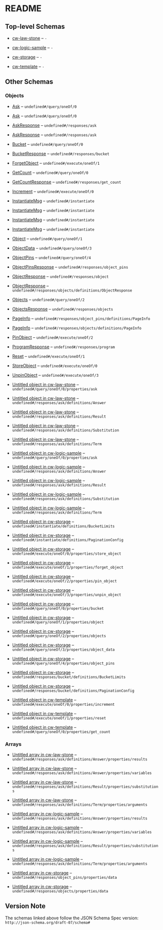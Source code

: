 # README

## Top-level Schemas

*   [cw-law-stone](./cw-law-stone.md "CW Law StoneOverviewThe cw-law-stone smart contract aims to provide GaaS (i") – `-`

*   [cw-logic-sample](./cw-logic-sample.md "CW Logic SampleSample contract to query the OKP4 logic module") – `-`

*   [cw-storage](./cw-storage.md "CW StorageOverviewThe cw-storage smart contract enables the storage of arbitrary objects in any Cosmos blockchains using the CosmWasm framework") – `-`

*   [cw-template](./cw-template.md "CW TemplateBase smart contract to start coding into the blockchain 🚀") – `-`

## Other Schemas

### Objects

*   [Ask](./cw-law-stone-querymsg-oneof-ask.md "If not broken, ask the logic module the provided query with the law program loaded") – `undefined#/query/oneOf/0`

*   [Ask](./cw-logic-sample-querymsg-oneof-ask.md "Ask returns the evaluation of the query using the program context through the logic module") – `undefined#/query/oneOf/0`

*   [AskResponse](./cw-law-stone-responses-askresponse.md) – `undefined#/responses/ask`

*   [AskResponse](./cw-logic-sample-responses-askresponse.md) – `undefined#/responses/ask`

*   [Bucket](./cw-storage-querymsg-oneof-bucket.md "Bucket returns the bucket information") – `undefined#/query/oneOf/0`

*   [BucketResponse](./cw-storage-responses-bucketresponse.md "BucketResponse is the response of the Bucket query") – `undefined#/responses/bucket`

*   [ForgetObject](./cw-storage-executemsg-oneof-forgetobject.md "ForgetObject first unpin the object from the bucket for the considered sender, then remove it from the storage if it is not pinned anymore") – `undefined#/execute/oneOf/1`

*   [GetCount](./cw-template-querymsg-oneof-getcount.md "GetCount returns the current count as a json-encoded number") – `undefined#/query/oneOf/0`

*   [GetCountResponse](./cw-template-responses-getcountresponse.md "We define a custom struct for each query response") – `undefined#/responses/get_count`

*   [Increment](./cw-template-executemsg-oneof-increment.md "Execute an increment message") – `undefined#/execute/oneOf/0`

*   [InstantiateMsg](./cw-law-stone-instantiatemsg.md "Instantiate message") – `undefined#/instantiate`

*   [InstantiateMsg](./cw-logic-sample-instantiatemsg.md "Instantiate messages") – `undefined#/instantiate`

*   [InstantiateMsg](./cw-storage-instantiatemsg.md "Instantiate messages") – `undefined#/instantiate`

*   [InstantiateMsg](./cw-template-instantiatemsg.md "Instantiate messages") – `undefined#/instantiate`

*   [Object](./cw-storage-querymsg-oneof-object.md "Object returns the object information with the given id") – `undefined#/query/oneOf/1`

*   [ObjectData](./cw-storage-querymsg-oneof-objectdata.md "ObjectData returns the content of the object with the given id") – `undefined#/query/oneOf/3`

*   [ObjectPins](./cw-storage-querymsg-oneof-objectpins.md "ObjectPins returns the list of addresses that pinned the object with the given id with support for pagination") – `undefined#/query/oneOf/4`

*   [ObjectPinsResponse](./cw-storage-responses-objectpinsresponse.md "ObjectPinsResponse is the response of the GetObjectPins query") – `undefined#/responses/object_pins`

*   [ObjectResponse](./cw-storage-responses-objectresponse.md "ObjectResponse is the response of the Object query") – `undefined#/responses/object`

*   [ObjectResponse](./cw-storage-responses-objectsresponse-definitions-objectresponse.md "ObjectResponse is the response of the Object query") – `undefined#/responses/objects/definitions/ObjectResponse`

*   [Objects](./cw-storage-querymsg-oneof-objects.md "Objects returns the list of objects in the bucket with support for pagination") – `undefined#/query/oneOf/2`

*   [ObjectsResponse](./cw-storage-responses-objectsresponse.md "ObjectsResponse is the response of the Objects query") – `undefined#/responses/objects`

*   [PageInfo](./cw-storage-responses-objectpinsresponse-definitions-pageinfo.md "PageInfo is the page information returned for paginated queries") – `undefined#/responses/object_pins/definitions/PageInfo`

*   [PageInfo](./cw-storage-responses-objectsresponse-definitions-pageinfo.md "PageInfo is the page information returned for paginated queries") – `undefined#/responses/objects/definitions/PageInfo`

*   [PinObject](./cw-storage-executemsg-oneof-pinobject.md "PinObject pins the object in the bucket for the considered sender") – `undefined#/execute/oneOf/2`

*   [ProgramResponse](./cw-law-stone-responses-programresponse.md "ProgramResponse carry elements to locate the program in a cw-storage contract") – `undefined#/responses/program`

*   [Reset](./cw-template-executemsg-oneof-reset.md "Reset counter to the specified value") – `undefined#/execute/oneOf/1`

*   [StoreObject](./cw-storage-executemsg-oneof-storeobject.md "StoreObject store an object to the bucket and make the sender the owner of the object") – `undefined#/execute/oneOf/0`

*   [UnpinObject](./cw-storage-executemsg-oneof-unpinobject.md "UnpinObject unpins the object in the bucket for the considered sender") – `undefined#/execute/oneOf/3`

*   [Untitled object in cw-law-stone](./cw-law-stone-querymsg-oneof-ask-properties-ask.md) – `undefined#/query/oneOf/0/properties/ask`

*   [Untitled object in cw-law-stone](./cw-law-stone-responses-askresponse-definitions-answer.md) – `undefined#/responses/ask/definitions/Answer`

*   [Untitled object in cw-law-stone](./cw-law-stone-responses-askresponse-definitions-result.md) – `undefined#/responses/ask/definitions/Result`

*   [Untitled object in cw-law-stone](./cw-law-stone-responses-askresponse-definitions-substitution.md) – `undefined#/responses/ask/definitions/Substitution`

*   [Untitled object in cw-law-stone](./cw-law-stone-responses-askresponse-definitions-term.md) – `undefined#/responses/ask/definitions/Term`

*   [Untitled object in cw-logic-sample](./cw-logic-sample-querymsg-oneof-ask-properties-ask.md) – `undefined#/query/oneOf/0/properties/ask`

*   [Untitled object in cw-logic-sample](./cw-logic-sample-responses-askresponse-definitions-answer.md) – `undefined#/responses/ask/definitions/Answer`

*   [Untitled object in cw-logic-sample](./cw-logic-sample-responses-askresponse-definitions-result.md) – `undefined#/responses/ask/definitions/Result`

*   [Untitled object in cw-logic-sample](./cw-logic-sample-responses-askresponse-definitions-substitution.md) – `undefined#/responses/ask/definitions/Substitution`

*   [Untitled object in cw-logic-sample](./cw-logic-sample-responses-askresponse-definitions-term.md) – `undefined#/responses/ask/definitions/Term`

*   [Untitled object in cw-storage](./cw-storage-instantiatemsg-definitions-bucketlimits.md "BucketLimits is the type of the limits of a bucket") – `undefined#/instantiate/definitions/BucketLimits`

*   [Untitled object in cw-storage](./cw-storage-instantiatemsg-definitions-paginationconfig.md "PaginationConfig is the type carrying configuration for paginated queries") – `undefined#/instantiate/definitions/PaginationConfig`

*   [Untitled object in cw-storage](./cw-storage-executemsg-oneof-storeobject-properties-store_object.md) – `undefined#/execute/oneOf/0/properties/store_object`

*   [Untitled object in cw-storage](./cw-storage-executemsg-oneof-forgetobject-properties-forget_object.md) – `undefined#/execute/oneOf/1/properties/forget_object`

*   [Untitled object in cw-storage](./cw-storage-executemsg-oneof-pinobject-properties-pin_object.md) – `undefined#/execute/oneOf/2/properties/pin_object`

*   [Untitled object in cw-storage](./cw-storage-executemsg-oneof-unpinobject-properties-unpin_object.md) – `undefined#/execute/oneOf/3/properties/unpin_object`

*   [Untitled object in cw-storage](./cw-storage-querymsg-oneof-bucket-properties-bucket.md) – `undefined#/query/oneOf/0/properties/bucket`

*   [Untitled object in cw-storage](./cw-storage-querymsg-oneof-object-properties-object.md) – `undefined#/query/oneOf/1/properties/object`

*   [Untitled object in cw-storage](./cw-storage-querymsg-oneof-objects-properties-objects.md) – `undefined#/query/oneOf/2/properties/objects`

*   [Untitled object in cw-storage](./cw-storage-querymsg-oneof-objectdata-properties-object_data.md) – `undefined#/query/oneOf/3/properties/object_data`

*   [Untitled object in cw-storage](./cw-storage-querymsg-oneof-objectpins-properties-object_pins.md) – `undefined#/query/oneOf/4/properties/object_pins`

*   [Untitled object in cw-storage](./cw-storage-responses-bucketresponse-definitions-bucketlimits.md "BucketLimits is the type of the limits of a bucket") – `undefined#/responses/bucket/definitions/BucketLimits`

*   [Untitled object in cw-storage](./cw-storage-responses-bucketresponse-definitions-paginationconfig.md "PaginationConfig is the type carrying configuration for paginated queries") – `undefined#/responses/bucket/definitions/PaginationConfig`

*   [Untitled object in cw-template](./cw-template-executemsg-oneof-increment-properties-increment.md) – `undefined#/execute/oneOf/0/properties/increment`

*   [Untitled object in cw-template](./cw-template-executemsg-oneof-reset-properties-reset.md) – `undefined#/execute/oneOf/1/properties/reset`

*   [Untitled object in cw-template](./cw-template-querymsg-oneof-getcount-properties-get_count.md) – `undefined#/query/oneOf/0/properties/get_count`

### Arrays

*   [Untitled array in cw-law-stone](./cw-law-stone-responses-askresponse-definitions-answer-properties-results.md) – `undefined#/responses/ask/definitions/Answer/properties/results`

*   [Untitled array in cw-law-stone](./cw-law-stone-responses-askresponse-definitions-answer-properties-variables.md) – `undefined#/responses/ask/definitions/Answer/properties/variables`

*   [Untitled array in cw-law-stone](./cw-law-stone-responses-askresponse-definitions-result-properties-substitutions.md) – `undefined#/responses/ask/definitions/Result/properties/substitutions`

*   [Untitled array in cw-law-stone](./cw-law-stone-responses-askresponse-definitions-term-properties-arguments.md) – `undefined#/responses/ask/definitions/Term/properties/arguments`

*   [Untitled array in cw-logic-sample](./cw-logic-sample-responses-askresponse-definitions-answer-properties-results.md) – `undefined#/responses/ask/definitions/Answer/properties/results`

*   [Untitled array in cw-logic-sample](./cw-logic-sample-responses-askresponse-definitions-answer-properties-variables.md) – `undefined#/responses/ask/definitions/Answer/properties/variables`

*   [Untitled array in cw-logic-sample](./cw-logic-sample-responses-askresponse-definitions-result-properties-substitutions.md) – `undefined#/responses/ask/definitions/Result/properties/substitutions`

*   [Untitled array in cw-logic-sample](./cw-logic-sample-responses-askresponse-definitions-term-properties-arguments.md) – `undefined#/responses/ask/definitions/Term/properties/arguments`

*   [Untitled array in cw-storage](./cw-storage-responses-objectpinsresponse-properties-data.md "The list of addresses that pinned the object") – `undefined#/responses/object_pins/properties/data`

*   [Untitled array in cw-storage](./cw-storage-responses-objectsresponse-properties-data.md "The list of objects in the bucket") – `undefined#/responses/objects/properties/data`

## Version Note

The schemas linked above follow the JSON Schema Spec version: `http://json-schema.org/draft-07/schema#`
